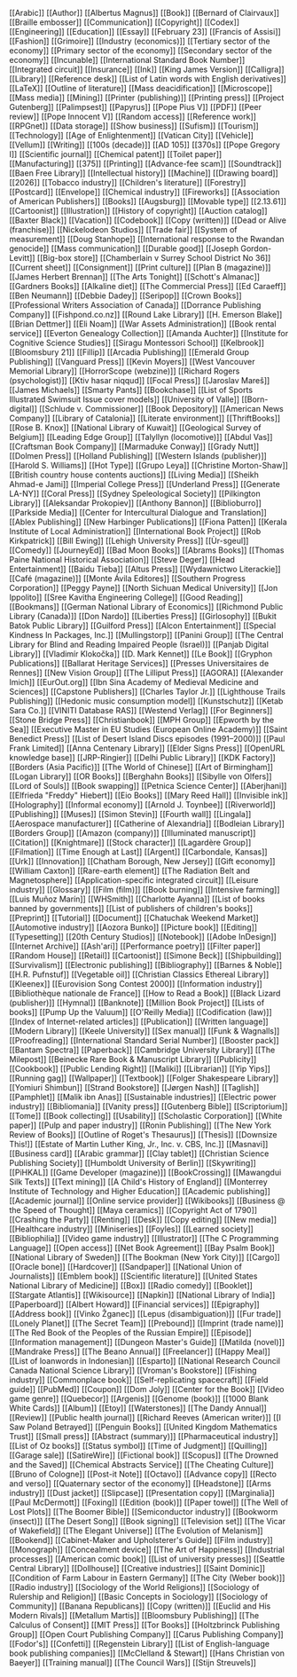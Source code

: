 [[Arabic]]
[[Author]]
[[Albertus Magnus]]
[[Book]]
[[Bernard of Clairvaux]]
[[Braille embosser]]
[[Communication]]
[[Copyright]]
[[Codex]]
[[Engineering]]
[[Education]]
[[Essay]]
[[February 23]]
[[Francis of Assisi]]
[[Fashion]]
[[Grimoire]]
[[Industry (economics)]]
[[Tertiary sector of the economy]]
[[Primary sector of the economy]]
[[Secondary sector of the economy]]
[[Incunable]]
[[International Standard Book Number]]
[[Integrated circuit]]
[[Insurance]]
[[Ink]]
[[King James Version]]
[[Calligra]]
[[Library]]
[[Reference desk]]
[[List of Latin words with English derivatives]]
[[LaTeX]]
[[Outline of literature]]
[[Mass deacidification]]
[[Microscope]]
[[Mass media]]
[[Mining]]
[[Printer (publishing)]]
[[Printing press]]
[[Project Gutenberg]]
[[Palimpsest]]
[[Papyrus]]
[[Pope Pius V]]
[[PDF]]
[[Peer review]]
[[Pope Innocent V]]
[[Random access]]
[[Reference work]]
[[RPGnet]]
[[Data storage]]
[[Show business]]
[[Sufism]]
[[Tourism]]
[[Technology]]
[[Age of Enlightenment]]
[[Vatican City]]
[[Vehicle]]
[[Vellum]]
[[Writing]]
[[100s (decade)]]
[[AD 105]]
[[370s]]
[[Pope Gregory I]]
[[Scientific journal]]
[[Chemical patent]]
[[Toilet paper]]
[[Manufacturing]]
[[375]]
[[Printing]]
[[Advance-fee scam]]
[[Soundtrack]]
[[Baen Free Library]]
[[Intellectual history]]
[[Machine]]
[[Drawing board]]
[[2026]]
[[Tobacco industry]]
[[Children's literature]]
[[Forestry]]
[[Postcard]]
[[Envelope]]
[[Chemical industry]]
[[Fireworks]]
[[Association of American Publishers]]
[[Books]]
[[Augsburg]]
[[Movable type]]
[[2.13.61]]
[[Cartoonist]]
[[Illustration]]
[[History of copyright]]
[[Auction catalog]]
[[Baxter Black]]
[[Vacation]]
[[Codebook]]
[[Copy (written)]]
[[Dead or Alive (franchise)]]
[[Nickelodeon Studios]]
[[Trade fair]]
[[System of measurement]]
[[Doug Stanhope]]
[[International response to the Rwandan genocide]]
[[Mass communication]]
[[Durable good]]
[[Joseph Gordon-Levitt]]
[[Big-box store]]
[[Chamberlain v Surrey School District No 36]]
[[Current sheet]]
[[Consignment]]
[[Print culture]]
[[Plan B (magazine)]]
[[James Herbert Brennan]]
[[The Arts Tonight]]
[[Schott's Almanac]]
[[Gardners Books]]
[[Alkaline diet]]
[[The Commercial Press]]
[[Ed Caraeff]]
[[Ben Neumann]]
[[Debbie Dadey]]
[[Seripop]]
[[Crown Books]]
[[Professional Writers Association of Canada]]
[[Dorrance Publishing Company]]
[[Fishpond.co.nz]]
[[Round Lake Library]]
[[H. Emerson Blake]]
[[Brian Dettmer]]
[[Eli Noam]]
[[War Assets Administration]]
[[Book rental service]]
[[Everton Genealogy Collection]]
[[Amanda Auchter]]
[[Institute for Cognitive Science Studies]]
[[Siragu Montessori School]]
[[Kelbrook]]
[[Bloomsbury 21]]
[[Fillip]]
[[Arcadia Publishing]]
[[Emerald Group Publishing]]
[[Vanguard Press]]
[[Kevin Moyers]]
[[West Vancouver Memorial Library]]
[[HorrorScope (webzine)]]
[[Richard Rogers (psychologist)]]
[[Ktiv hasar niqqud]]
[[Focal Press]]
[[Jaroslav Mareš]]
[[James Michaels]]
[[Smarty Pants]]
[[Bookchase]]
[[List of Sports Illustrated Swimsuit Issue cover models]]
[[University of Valle]]
[[Born-digital]]
[[Schlude v. Commissioner]]
[[Book Depository]]
[[American News Company]]
[[Library of Catalonia]]
[[Literate environment]]
[[ThriftBooks]]
[[Rose B. Knox]]
[[National Library of Kuwait]]
[[Geological Survey of Belgium]]
[[Leading Edge Group]]
[[Talyllyn (locomotive)]]
[[Abdul Vas]]
[[Craftsman Book Company]]
[[Marmaduke Conway]]
[[Grady Nutt]]
[[Dolmen Press]]
[[Holland Publishing]]
[[Western Islands (publisher)]]
[[Harold S. Williams]]
[[Hot Type]]
[[Grupo Leya]]
[[Christine Morton-Shaw]]
[[British country house contents auctions]]
[[Living Media]]
[[Sheikh Ahmad-e Jami]]
[[Imperial College Press]]
[[Underland Press]]
[[Generate LA-NY]]
[[Coral Press]]
[[Sydney Speleological Society]]
[[Pilkington Library]]
[[Aleksandar Prokopiev]]
[[Anthony Bannon]]
[[Biblioburro]]
[[Parkside Media]]
[[Center for Intercultural Dialogue and Translation]]
[[Ablex Publishing]]
[[New Harbinger Publications]]
[[Fiona Patten]]
[[Kerala Institute of Local Administration]]
[[International Book Project]]
[[Rob Kirkpatrick]]
[[Bill Ewing]]
[[Lehigh University Press]]
[[Ùr-sgeul]]
[[Comedy]]
[[JourneyEd]]
[[Bad Moon Books]]
[[Abrams Books]]
[[Thomas Paine National Historical Association]]
[[Steve Deger]]
[[Head Entertainment]]
[[Baidu Tieba]]
[[Altus Press]]
[[Wydawnictwo Literackie]]
[[Café (magazine)]]
[[Monte Ávila Editores]]
[[Southern Progress Corporation]]
[[Peggy Payne]]
[[North Sichuan Medical University]]
[[Jon Ippolito]]
[[Sree Kavitha Engineering College]]
[[Good Reading]]
[[Bookmans]]
[[German National Library of Economics]]
[[Richmond Public Library (Canada)]]
[[Don Nardo]]
[[Liberties Press]]
[[Girlosophy]]
[[Bukit Batok Public Library]]
[[Guilford Press]]
[[Alcon Entertainment]]
[[Special Kindness In Packages, Inc.]]
[[Mullingstorp]]
[[Panini Group]]
[[The Central Library for Blind and Reading Impaired People (Israel)]]
[[Panjab Digital Library]]
[[Vladimír Klokočka]]
[[D. Mark Kennet]]
[[Le Book]]
[[Gryphon Publications]]
[[Ballarat Heritage Services]]
[[Presses Universitaires de Rennes]]
[[New Vision Group]]
[[The Lilliput Press]]
[[AGORA]]
[[Alexander Imich]]
[[EurOut.org]]
[[Ibn Sina Academy of Medieval Medicine and Sciences]]
[[Capstone Publishers]]
[[Charles Taylor Jr.]]
[[Lighthouse Trails Publishing]]
[[Hedonic music consumption model]]
[[Kunstschutz]]
[[Ketab Sara Co.]]
[[VINITI Database RAS]]
[[Westend Verlag]]
[[For Beginners]]
[[Stone Bridge Press]]
[[Christianbook]]
[[MPH Group]]
[[Epworth by the Sea]]
[[Executive Master in EU Studies (European Online Academy)]]
[[Saint Benedict Press]]
[[List of Desert Island Discs episodes (1991–2000)]]
[[Paul Frank Limited]]
[[Anna Centenary Library]]
[[Elder Signs Press]]
[[OpenURL knowledge base]]
[[JRP-Ringier]]
[[Delhi Public Library]]
[[KDK Factory]]
[[Borders (Asia Pacific)]]
[[The World of Chinese]]
[[Art of Birmingham]]
[[Logan Library]]
[[OR Books]]
[[Berghahn Books]]
[[Sibylle von Olfers]]
[[Lord of Souls]]
[[Book swapping]]
[[Petnica Science Center]]
[[Aberjhani]]
[[Elfrieda "Freddy" Hiebert]]
[[Eio Books]]
[[Mary Reed Hall]]
[[Invisible ink]]
[[Holography]]
[[Informal economy]]
[[Arnold J. Toynbee]]
[[Riverworld]]
[[Publishing]]
[[Muses]]
[[Simon Stevin]]
[[Fourth wall]]
[[Lingala]]
[[Aerospace manufacturer]]
[[Catherine of Alexandria]]
[[Bodleian Library]]
[[Borders Group]]
[[Amazon (company)]]
[[Illuminated manuscript]]
[[Citation]]
[[Knightmare]]
[[Stock character]]
[[Lagardère Group]]
[[Filmation]]
[[Time Enough at Last]]
[[Argent]]
[[Carbondale, Kansas]]
[[Urk]]
[[Innovation]]
[[Chatham Borough, New Jersey]]
[[Gift economy]]
[[William Caxton]]
[[Rare-earth element]]
[[The Radiation Belt and Magnetosphere]]
[[Application-specific integrated circuit]]
[[Leisure industry]]
[[Glossary]]
[[Film (film)]]
[[Book burning]]
[[Intensive farming]]
[[Luis Muñoz Marín]]
[[WHSmith]]
[[Charlotte Ayanna]]
[[List of books banned by governments]]
[[List of publishers of children's books]]
[[Preprint]]
[[Tutorial]]
[[Document]]
[[Chatuchak Weekend Market]]
[[Automotive industry]]
[[Aozora Bunko]]
[[Picture book]]
[[Editing]]
[[Typesetting]]
[[20th Century Studios]]
[[Notebook]]
[[Adobe InDesign]]
[[Internet Archive]]
[[Ash'ari]]
[[Performance poetry]]
[[Filter paper]]
[[Random House]]
[[Retail]]
[[Cartoonist]]
[[Simone Beck]]
[[Shipbuilding]]
[[Survivalism]]
[[Electronic publishing]]
[[Bibliography]]
[[Barnes & Noble]]
[[H.R. Pufnstuf]]
[[Vegetable oil]]
[[Christian Classics Ethereal Library]]
[[Kleenex]]
[[Eurovision Song Contest 2000]]
[[Information industry]]
[[Bibliothèque nationale de France]]
[[How to Read a Book]]
[[Black Lizard (publisher)]]
[[Hymnal]]
[[Banknote]]
[[Million Book Project]]
[[Lists of books]]
[[Pump Up the Valuum]]
[[O'Reilly Media]]
[[Codification (law)]]
[[Index of Internet-related articles]]
[[Publication]]
[[Written language]]
[[Modern Library]]
[[Keele University]]
[[Sex manual]]
[[Funk & Wagnalls]]
[[Proofreading]]
[[International Standard Serial Number]]
[[Booster pack]]
[[Bantam Spectra]]
[[Paperback]]
[[Cambridge University Library]]
[[The Milepost]]
[[Beinecke Rare Book & Manuscript Library]]
[[Publicity]]
[[Cookbook]]
[[Public Lending Right]]
[[Maliki]]
[[Librarian]]
[[Yip Yips]]
[[Running gag]]
[[Wallpaper]]
[[Textbook]]
[[Folger Shakespeare Library]]
[[Yomiuri Shimbun]]
[[Strand Bookstore]]
[[Jørgen Nash]]
[[Taglish]]
[[Pamphlet]]
[[Malik ibn Anas]]
[[Sustainable industries]]
[[Electric power industry]]
[[Bibliomania]]
[[Vanity press]]
[[Gutenberg Bible]]
[[Scriptorium]]
[[Tome]]
[[Book collecting]]
[[Usability]]
[[Scholastic Corporation]]
[[White paper]]
[[Pulp and paper industry]]
[[Ronin Publishing]]
[[The New York Review of Books]]
[[Outline of Roget's Thesaurus]]
[[Thesis]]
[[Downsize This!]]
[[Estate of Martin Luther King, Jr., Inc. v. CBS, Inc.]]
[[Masnavi]]
[[Business card]]
[[Arabic grammar]]
[[Clay tablet]]
[[Christian Science Publishing Society]]
[[Humboldt University of Berlin]]
[[Skywriting]]
[[PiHKAL]]
[[Game Developer (magazine)]]
[[BookCrossing]]
[[Mawangdui Silk Texts]]
[[Text mining]]
[[A Child's History of England]]
[[Monterrey Institute of Technology and Higher Education]]
[[Academic publishing]]
[[Academic journal]]
[[Online service provider]]
[[Wikibooks]]
[[Business @ the Speed of Thought]]
[[Maya ceramics]]
[[Copyright Act of 1790]]
[[Crashing the Party]]
[[Renting]]
[[Desk]]
[[Copy editing]]
[[New media]]
[[Healthcare industry]]
[[Miniseries]]
[[Foyles]]
[[Learned society]]
[[Bibliophilia]]
[[Video game industry]]
[[Illustrator]]
[[The C Programming Language]]
[[Open access]]
[[Net Book Agreement]]
[[Bay Psalm Book]]
[[National Library of Sweden]]
[[The Bookman (New York City)]]
[[Cargo]]
[[Oracle bone]]
[[Hardcover]]
[[Sandpaper]]
[[National Union of Journalists]]
[[Emblem book]]
[[Scientific literature]]
[[United States National Library of Medicine]]
[[Box]]
[[Radio comedy]]
[[Booklet]]
[[Stargate Atlantis]]
[[Wikisource]]
[[Napkin]]
[[National Library of India]]
[[Paperboard]]
[[Albert Howard]]
[[Financial services]]
[[Epigraphy]]
[[Address book]]
[[Vinko Žganec]]
[[Lepus (disambiguation)]]
[[Fur trade]]
[[Lonely Planet]]
[[The Secret Team]]
[[Prebound]]
[[Imprint (trade name)]]
[[The Red Book of the Peoples of the Russian Empire]]
[[Episode]]
[[Information management]]
[[Dungeon Master's Guide]]
[[Matilda (novel)]]
[[Mandrake Press]]
[[The Beano Annual]]
[[Freelancer]]
[[Happy Meal]]
[[List of loanwords in Indonesian]]
[[Esparto]]
[[National Research Council Canada National Science Library]]
[[Vroman's Bookstore]]
[[Fishing industry]]
[[Commonplace book]]
[[Self-replicating spacecraft]]
[[Field guide]]
[[PubMed]]
[[Coupon]]
[[Dom Joly]]
[[Center for the Book]]
[[Video game genre]]
[[Quebecor]]
[[Argenis]]
[[Genome (book)]]
[[1000 Blank White Cards]]
[[Album]]
[[Etoy]]
[[Waterstones]]
[[The Dandy Annual]]
[[Review]]
[[Public health journal]]
[[Richard Reeves (American writer)]]
[[I Saw Poland Betrayed]]
[[Penguin Books]]
[[United Kingdom Mathematics Trust]]
[[Small press]]
[[Abstract (summary)]]
[[Pharmaceutical industry]]
[[List of Oz books]]
[[Status symbol]]
[[Time of Judgment]]
[[Quilling]]
[[Garage sale]]
[[SatireWire]]
[[Fictional book]]
[[Scopus]]
[[The Drowned and the Saved]]
[[Chemical Abstracts Service]]
[[The Cheating Culture]]
[[Bruno of Cologne]]
[[Post-it Note]]
[[Octavo]]
[[Advance copy]]
[[Recto and verso]]
[[Quaternary sector of the economy]]
[[Headstone]]
[[Arms industry]]
[[Dust jacket]]
[[Slipcase]]
[[Presentation copy]]
[[Marginalia]]
[[Paul McDermott]]
[[Foxing]]
[[Edition (book)]]
[[Paper towel]]
[[The Well of Lost Plots]]
[[The Boomer Bible]]
[[Semiconductor industry]]
[[Bookworm (insect)]]
[[The Desert Song]]
[[Book signing]]
[[Television set]]
[[The Vicar of Wakefield]]
[[The Elegant Universe]]
[[The Evolution of Melanism]]
[[Bookend]]
[[Cabinet-Maker and Upholsterer's Guide]]
[[Film industry]]
[[Monograph]]
[[Concealment device]]
[[The Art of Happiness]]
[[Industrial processes]]
[[American comic book]]
[[List of university presses]]
[[Seattle Central Library]]
[[Dollhouse]]
[[Creative industries]]
[[Saint Dominic]]
[[Condition of Farm Labour in Eastern Germany]]
[[The City (Weber book)]]
[[Radio industry]]
[[Sociology of the World Religions]]
[[Sociology of Rulership and Religion]]
[[Basic Concepts in Sociology]]
[[Sociology of Community]]
[[Banana Republicans]]
[[Copy (written)]]
[[Euclid and His Modern Rivals]]
[[Metallum Martis]]
[[Bloomsbury Publishing]]
[[The Calculus of Consent]]
[[MIT Press]]
[[Tor Books]]
[[Holtzbrinck Publishing Group]]
[[Open Court Publishing Company]]
[[Carus Publishing Company]]
[[Fodor's]]
[[Confetti]]
[[Regenstein Library]]
[[List of English-language book publishing companies]]
[[McClelland & Stewart]]
[[Hans Christian von Baeyer]]
[[Training manual]]
[[The Council Wars]]
[[Stijn Streuvels]]

